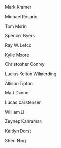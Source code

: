 Mark Kramer

Michael Rosario

Tom Morin

Spencer Byers

Ray W. Lefco

Kylie Moore

Christopher Conroy

Lucius Kelton Wilmerding

Allison Tipton

Matt Dunne 

Lucas Carstensen

William Li

Zeynep Kahraman

Kaitlyn Dorst

Shen Ning

